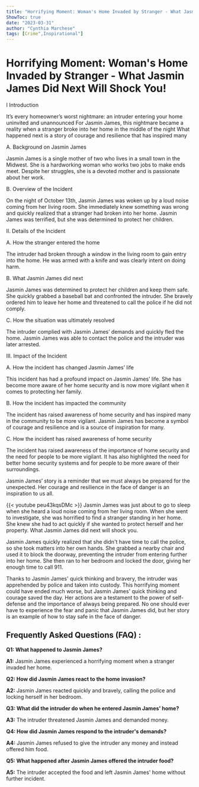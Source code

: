 ```yaml
---
title: "Horrifying Moment: Woman's Home Invaded by Stranger - What Jasmin James Did Next Will Shock You!"
ShowToc: true 
date: "2023-03-31"
author: "Cynthia Marchese" 
tags: [Crime",Inspirational"]
---
```

# Horrifying Moment: Woman's Home Invaded by Stranger - What Jasmin James Did Next Will Shock You!

I Introduction

It’s every homeowner’s worst nightmare: an intruder entering your home uninvited and unannounced For Jasmin James, this nightmare became a reality when a stranger broke into her home in the middle of the night What happened next is a story of courage and resilience that has inspired many

A. Background on Jasmin James

Jasmin James is a single mother of two who lives in a small town in the Midwest. She is a hardworking woman who works two jobs to make ends meet. Despite her struggles, she is a devoted mother and is passionate about her work.

B. Overview of the Incident

On the night of October 13th, Jasmin James was woken up by a loud noise coming from her living room. She immediately knew something was wrong and quickly realized that a stranger had broken into her home. Jasmin James was terrified, but she was determined to protect her children.

II. Details of the Incident

A. How the stranger entered the home

The intruder had broken through a window in the living room to gain entry into the home. He was armed with a knife and was clearly intent on doing harm.

B. What Jasmin James did next

Jasmin James was determined to protect her children and keep them safe. She quickly grabbed a baseball bat and confronted the intruder. She bravely ordered him to leave her home and threatened to call the police if he did not comply.

C. How the situation was ultimately resolved

The intruder complied with Jasmin James’ demands and quickly fled the home. Jasmin James was able to contact the police and the intruder was later arrested.

III. Impact of the Incident

A. How the incident has changed Jasmin James’ life

This incident has had a profound impact on Jasmin James’ life. She has become more aware of her home security and is now more vigilant when it comes to protecting her family.

B. How the incident has impacted the community

The incident has raised awareness of home security and has inspired many in the community to be more vigilant. Jasmin James has become a symbol of courage and resilience and is a source of inspiration for many.

C. How the incident has raised awareness of home security

The incident has raised awareness of the importance of home security and the need for people to be more vigilant. It has also highlighted the need for better home security systems and for people to be more aware of their surroundings.

Jasmin James’ story is a reminder that we must always be prepared for the unexpected. Her courage and resilience in the face of danger is an inspiration to us all.

{{< youtube peu43kqsDMc >}} 
Jasmin James was just about to go to sleep when she heard a loud noise coming from her living room. When she went to investigate, she was horrified to find a stranger standing in her home. She knew she had to act quickly if she wanted to protect herself and her property. What Jasmin James did next will shock you. 

Jasmin James quickly realized that she didn't have time to call the police, so she took matters into her own hands. She grabbed a nearby chair and used it to block the doorway, preventing the intruder from entering further into her home. She then ran to her bedroom and locked the door, giving her enough time to call 911.

Thanks to Jasmin James' quick thinking and bravery, the intruder was apprehended by police and taken into custody. This horrifying moment could have ended much worse, but Jasmin James' quick thinking and courage saved the day. Her actions are a testament to the power of self-defense and the importance of always being prepared. No one should ever have to experience the fear and panic that Jasmin James did, but her story is an example of how to stay safe in the face of danger.

## Frequently Asked Questions (FAQ) :
**Q1: What happened to Jasmin James?**

**A1:** Jasmin James experienced a horrifying moment when a stranger invaded her home.

**Q2: How did Jasmin James react to the home invasion?**

**A2:** Jasmin James reacted quickly and bravely, calling the police and locking herself in her bedroom.

**Q3: What did the intruder do when he entered Jasmin James' home?**

**A3:** The intruder threatened Jasmin James and demanded money.

**Q4: How did Jasmin James respond to the intruder's demands?**

**A4:** Jasmin James refused to give the intruder any money and instead offered him food.

**Q5: What happened after Jasmin James offered the intruder food?**

**A5:** The intruder accepted the food and left Jasmin James' home without further incident.



